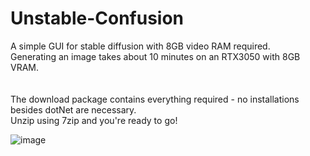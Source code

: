 # Unstable-Confusion
A simple GUI for stable diffusion with 8GB video RAM required.<br>
Generating an image takes about 10 minutes on an RTX3050 with 8GB VRAM.<br><br>
<br>
The download package contains everything required - no installations besides dotNet are necessary.<br>
Unzip using 7zip and you're ready to go!


![image](https://user-images.githubusercontent.com/18600621/188054496-4c2d927b-dfb5-4d1f-99ed-b39719a23958.png)

